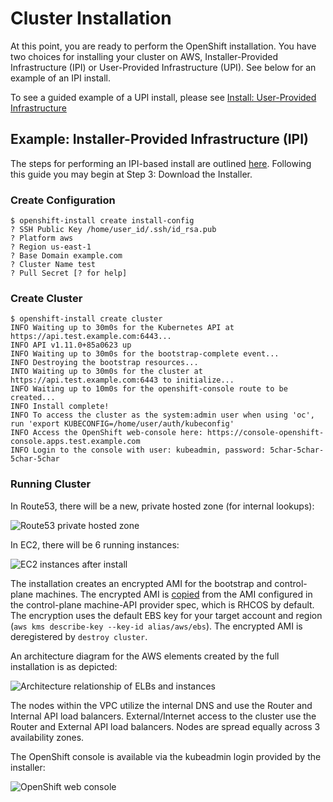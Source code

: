 # Cluster Installation

At this point, you are ready to perform the OpenShift installation. You have two choices for installing your cluster on
AWS, Installer-Provided Infrastructure (IPI) or User-Provided Infrastructure (UPI). See below for an example of an
IPI install.

To see a guided example of a UPI install, please see [Install: User-Provided Infrastructure](install_upi.md)

## Example: Installer-Provided Infrastructure (IPI)

The steps for performing an IPI-based install are outlined [here][cloud-install]. Following this guide you may begin at
Step 3: Download the Installer.

### Create Configuration

```console
$ openshift-install create install-config
? SSH Public Key /home/user_id/.ssh/id_rsa.pub
? Platform aws
? Region us-east-1
? Base Domain example.com
? Cluster Name test
? Pull Secret [? for help]
```

### Create Cluster

```console
$ openshift-install create cluster
INFO Waiting up to 30m0s for the Kubernetes API at https://api.test.example.com:6443...
INFO API v1.11.0+85a0623 up
INFO Waiting up to 30m0s for the bootstrap-complete event...
INFO Destroying the bootstrap resources...
INTO Waiting up to 30m0s for the cluster at https://api.test.example.com:6443 to initialize...
INFO Waiting up to 10m0s for the openshift-console route to be created...
INFO Install complete!
INFO To access the cluster as the system:admin user when using 'oc', run 'export KUBECONFIG=/home/user/auth/kubeconfig'
INFO Access the OpenShift web-console here: https://console-openshift-console.apps.test.example.com
INFO Login to the console with user: kubeadmin, password: 5char-5char-5char-5char
```

### Running Cluster

In Route53, there will be a new, private hosted zone (for internal lookups):

![Route53 private hosted zone](images/install_private_hosted_zone.png)

In EC2, there will be 6 running instances:

![EC2 instances after install](images/install_nodes.png)

The installation creates an encrypted AMI for the bootstrap and control-plane machines.
The encrypted AMI is [copied][encrypted-copy] from the AMI configured in the control-plane machine-API provider spec,
which is RHCOS by default.
The encryption uses the default EBS key for your target account and region
(`aws kms describe-key --key-id alias/aws/ebs`).
The encrypted AMI is deregistered by `destroy cluster`.

An architecture diagram for the AWS elements created by the full installation is as depicted:

![Architecture relationship of ELBs and instances](images/install_upi.svg)

The nodes within the VPC utilize the internal DNS and use the Router and Internal API load balancers. External/Internet
access to the cluster use the Router and External API load balancers. Nodes are spread equally across 3 availability
zones.

The OpenShift console is available via the kubeadmin login provided by the installer:

![OpenShift web console](images/install_console.png)

[cloud-install]: https://console.redhat.com/openshift/create
[encrypted-copy]: https://docs.aws.amazon.com/AWSEC2/latest/UserGuide/AMIEncryption.html#create-ami-encrypted-root-snapshot
